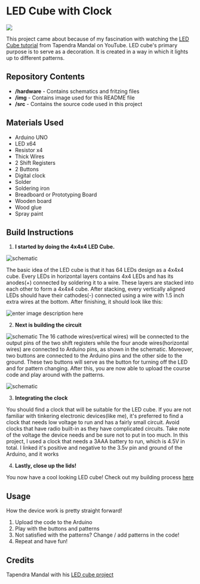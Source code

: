 # LED Cube with Clock

![ ](https://github.com/irishpaladin/LED-Cube-with-Clock/blob/master/img/finished.JPG)

This project came about because of my fascination with watching the [LED Cube tutorial](https://www.youtube.com/watch?v=2BlVUKW5hL0&t=27s) from Tapendra Mandal on YouTube. LED cube's primary purpose is to serve as a decoration. It is created in 
a way in which it lights up to different patterns.


## Repository Contents

- **/hardware** - Contains schematics and fritzing files
- **/img** - Contains image used for this README file
- **/src** - Contains the source code used in this project

## Materials Used
- Arduino UNO
- LED x64
- Resistor x4
- Thick Wires
- 2 Shift Registers
- 2 Buttons
- Digital clock
- Solder
- Soldering iron
- Breadboard or Prototyping Board 
- Wooden board
- Wood glue 
- Spray paint   

## Build Instructions
1. **I started by doing the 4x4x4 LED Cube.**

![schematic](https://github.com/irishpaladin/LED-Cube-with-Clock/blob/master/hardware/leds_schem.png)

The basic idea of the LED cube is that it has 64 LEDs design as a 4x4x4 cube. 
Every LEDs in horizontal layers contains 4x4 LEDs and has its anodes(+) connected by soldering it to a wire. These layers are stacked into each other to form a 4x4x4 cube.
After stacking, every vertically aligned LEDs should have their cathodes(-) connected using a wire with 1.5 inch extra wires at the bottom. 
After finishing, it should look like this:

![enter image description here](https://github.com/irishpaladin/LED-Cube-with-Clock/blob/master/img/LED-cube.JPG)

2. **Next is building the circuit**

![schematic](https://github.com/irishpaladin/LED-Cube-with-Clock/blob/master/hardware/body_schem.png)
The 16 cathode wires(vertical wires) will be connected to the output pins of the two shift registers while the four anode wires(horizontal wires) are connected to Arduino pins, as shown in the schematic.
Moreover, two buttons are connected to the Arduino pins and the other side to the ground. These two buttons will serve as the button for turning off the LED and for pattern changing. After this, you are now able to upload the course code and play around with the patterns.

![schematic](https://github.com/irishpaladin/LED-Cube-with-Clock/blob/master/img/initial-setup_no-clock.JPG)

3. **Integrating the clock**

You should find a clock that will be suitable for the LED cube. If you are not familiar with tinkering electronic devices(like me), it's preferred to find a clock that needs low voltage to run and has a fairly small circuit. Avoid clocks that have radio built-in as they have complicated circuits. Take note of the voltage the device needs and be sure not to put in too much. In this project, I used a clock that needs a 3AAA battery to run, which is 4.5V in total. I linked it's positive and negative to the 3.5v pin and ground of the Arduino, and it works

4. **Lastly, close up the lids!**

You now have a cool looking LED cube!
Check out my building process [here](https://youtu.be/bNUBpIrS2zI) 

## Usage
How the device work is pretty straight forward!

 1. Upload the code to the Arduino
 2. Play with the buttons and patterns
 3. Not satisfied with the patterns? Change / add patterns in the code! 
 4. Repeat and have fun!

## Credits
Tapendra Mandal with his [LED cube project](https://www.youtube.com/watch?v=2BlVUKW5hL0&t=27s) 
